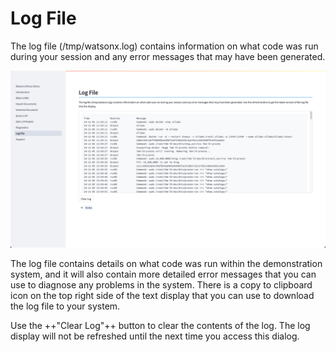 # Log File
The log file (/tmp/watsonx.log) contains information on what code was run during your session and any error messages that may have been generated.

![Browser](wxd-images/demo-diagnostics-logfile.png)

The log file contains details on what code was run within the demonstration system, and it will also contain more detailed error messages that you can use to diagnose any problems in the system. There is a copy to clipboard icon on the top right side of the text display that you can use to download the log file to your system.

Use the ++"Clear Log"++ button to clear the contents of the log. The log display will not be refreshed until the next time you access this dialog.

